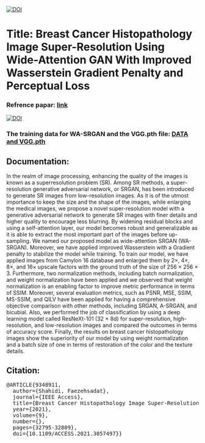 


<a href="https://www.linkedin.com/in/fuzzy-shahidi"><img src="https://img.shields.io/badge/Linkdin-Fuzzy%20Shahidi-blue.svg" alt="DOI"></a>



# Title: Breast Cancer Histopathology Image Super-Resolution Using Wide-Attention GAN With Improved Wasserstein Gradient Penalty and Perceptual Loss

### Refrence papar: <a href="https://ieeexplore.ieee.org/abstract/document/9348911">link </a> 

<a href="https://ieeexplore.ieee.org/abstract/document/9348911"><img src="https://img.shields.io/badge/DOI-10.1109/ACCESS.2021.3057497-lightblue.svg" alt="DOI"></a>

### The training data for WA-SRGAN and the VGG.pth file:  <a href="https://drive.google.com/drive/folders/1atpgRIvZ2Q86o-6XeTV0ziDuw8UtXnqs?usp=sharing"> DATA and VGG.pth </a> 




## Documentation:

<p> In the realm of image processing, enhancing the quality of the images is known as a superresolution problem (SR). Among SR methods, a super-resolution generative adversarial network, or SRGAN, has been introduced to generate SR images from low-resolution images. As it is of the utmost importance to keep the size and the shape of the images, while enlarging the medical images, we propose a novel super-resolution model with a generative adversarial network to generate SR images with finer details and higher quality to encourage less blurring. By widening residual blocks and using a self-attention layer, our model becomes robust and generalizable as it is able to extract the most important part of the images before up-sampling. We named our proposed model as wide-attention SRGAN (WA-SRGAN). Moreover, we have applied improved Wasserstein with a Gradient penalty to stabilize the model while training. To train our model, we have applied images from Camylon 16 database and enlarged them by 2×, 4×, 8×, and 16× upscale factors with the ground truth of the size of 256 × 256 × 3. Furthermore, two normalization methods, including batch normalization, and weight normalization have been applied and we observed that weight normalization is an enabling factor to improve metric performance in terms of SSIM. Moreover, several evaluation metrics, such as PSNR, MSE, SSIM, MS-SSIM, and QILV have been applied for having a comprehensive objective comparison with other methods, including SRGAN, A-SRGAN, and bicubial. Also, we performed the job of classification by using a deep learning model called ResNeXt-101 (32 × 8d) for super-resolution, high-resolution, and low-resolution images and compared the outcomes in terms of accuracy score. Finally, the results on breast cancer histopathology images show the superiority of our model by using weight normalization and a batch size of one in terms of restoration of the color and the texture details. </p>

## Citation:

<pre>
@ARTICLE{9348911,
  author={Shahidi, Faezehsadat},
  journal={IEEE Access}, 
  title={Breast Cancer Histopathology Image Super-Resolution Using Wide-Attention GAN With Improved Wasserstein Gradient Penalty and Perceptual Loss}, 
  year={2021},
  volume={9},
  number={},
  pages={32795-32809},
  doi={10.1109/ACCESS.2021.3057497}}
  </pre>

